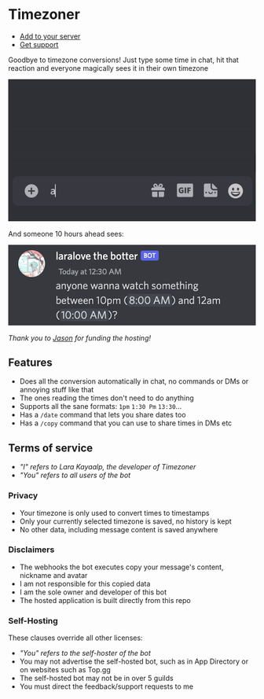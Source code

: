 # Timezoner

- [Add to your server](https://discord.com/api/oauth2/authorize?client_id=909820903574106203&permissions=536882240&scope=bot%20applications.commands)
- [Get support](https://discord.gg/6vAzfFj8xG)

Goodbye to timezone conversions! Just type some time in chat, hit that reaction and everyone magically sees it in their
own timezone

![example](examples/sent.gif)

And someone 10 hours ahead sees:

![example](examples/shown.png)

*Thank you to [Jason](https://github.com/zudsniper) for funding the hosting!*

## Features

- Does all the conversion automatically in chat, no commands or DMs or annoying stuff like that
- The ones reading the times don't need to do anything
- Supports all the sane formats: `1pm` `1:30 Pm` `13:30`...
- Has a `/date` command that lets you share dates too
- Has a `/copy` command that you can use to share times in DMs etc

## Terms of service

- *"I" refers to Lara Kayaalp, the developer of Timezoner*
- *"You" refers to all users of the bot*

### Privacy

- Your timezone is only used to convert times to timestamps
- Only your currently selected timezone is saved, no history is kept
- No other data, including message content is saved anywhere

### Disclaimers

- The webhooks the bot executes copy your message's content, nickname and avatar
- I am not responsible for this copied data
- I am the sole owner and developer of this bot
- The hosted application is built directly from this repo

### Self-Hosting

These clauses override all other licenses:

- *"You" refers to the self-hoster of the bot*
- You may not advertise the self-hosted bot, such as in App Directory or on websites such as Top.gg
- The self-hosted bot may not be in over 5 guilds
- You must direct the feedback/support requests to me